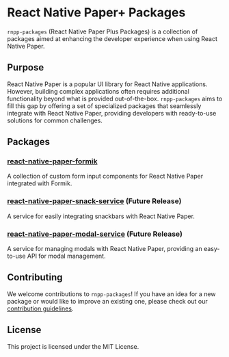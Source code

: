 # React Native Paper+ Packages

`rnpp-packages` (React Native Paper Plus Packages) is a collection of packages aimed at enhancing the developer experience when using React Native Paper.

## Purpose

React Native Paper is a popular UI library for React Native applications. However, building complex applications often
requires additional functionality beyond what is provided out-of-the-box. `rnpp-packages` aims to fill this gap by
offering a set of specialized packages that seamlessly integrate with React Native Paper, providing developers with
ready-to-use solutions for common challenges.

## Packages

### [react-native-paper-formik](https://github.com/RNP-Plus/rnpp-packages/tree/main/packages/react-native-paper-formik)

A collection of custom form input components for React Native Paper integrated with Formik.

### [react-native-paper-snack-service](https://github.com/RNP-Plus/rnpp-packages/tree/main/packages/react-native-paper-snack-service) (Future Release)

A service for easily integrating snackbars with React Native Paper.

### [react-native-paper-modal-service](https://github.com/RNP-Plus/rnpp-packages/tree/main/packages/react-native-paper-modal-service) (Future Release)

A service for managing modals with React Native Paper, providing an easy-to-use API for modal management.

## Contributing

We welcome contributions to `rnpp-packages`! If you have an idea for a new package or would like to improve an existing
one, please check out our [contribution guidelines](CONTRIBUTING.md).

## License

This project is licensed under the MIT License.
